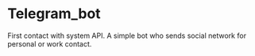 # Telegram_bot
First contact with system API.
A simple bot who sends social network for personal or work contact.
